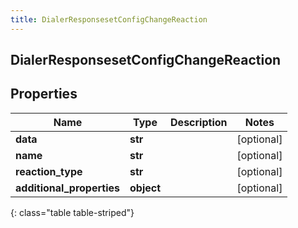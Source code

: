 ```yaml
---
title: DialerResponsesetConfigChangeReaction
---
```

## DialerResponsesetConfigChangeReaction

## Properties

|Name | Type | Description | Notes|
|------------ | ------------- | ------------- | -------------|
| **data** | **str** |  | [optional] |
| **name** | **str** |  | [optional] |
| **reaction_type** | **str** |  | [optional] |
| **additional_properties** | **object** |  | [optional] |
{: class="table table-striped"}


